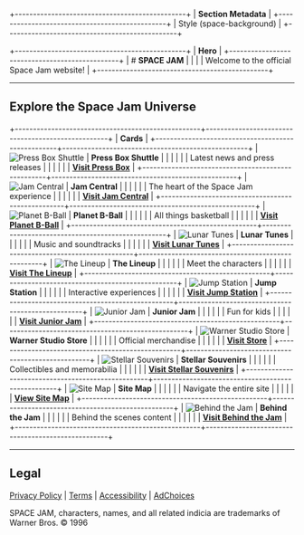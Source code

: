 +-----------------------------------------------+
| **Section Metadata**                          |
+-----------------------------------------------+
| Style (space-background)                      |
+-----------------------------------------------+

+-----------------------------------------------+
| **Hero**                                      |
+-----------------------------------------------+
| # **SPACE JAM**                               |
|                                               |
| Welcome to the official Space Jam website!    |
+-----------------------------------------------+

---

## Explore the Space Jam Universe

+---------------------------------------------------+---------------------------------------------------+
| **Cards**                                                                                             |
+---------------------------------------------------+---------------------------------------------------+
| ![Press Box Shuttle](https://placehold.co/200x200/ff0000/white?text=Press+Box) | **Press Box Shuttle**                             |
|                                                   |                                                   |
|                                                   | Latest news and press releases                    |
|                                                   |                                                   |
|                                                   | **[Visit Press Box](/cmp/pressbox/pressboxframes.html)** |
+---------------------------------------------------+---------------------------------------------------+
| ![Jam Central](https://placehold.co/200x200/8b00ff/white?text=Jam+Central)     | **Jam Central**                                   |
|                                                   |                                                   |
|                                                   | The heart of the Space Jam experience             |
|                                                   |                                                   |
|                                                   | **[Visit Jam Central](/cmp/jamcentral/jamcentralframes.html)** |
+---------------------------------------------------+---------------------------------------------------+
| ![Planet B-Ball](https://placehold.co/200x200/ff8c00/white?text=Planet+B-Ball) | **Planet B-Ball**                                 |
|                                                   |                                                   |
|                                                   | All things basketball                             |
|                                                   |                                                   |
|                                                   | **[Visit Planet B-Ball](/cmp/bball/bballframes.html)** |
+---------------------------------------------------+---------------------------------------------------+
| ![Lunar Tunes](https://placehold.co/200x200/0080ff/white?text=Lunar+Tunes)     | **Lunar Tunes**                                   |
|                                                   |                                                   |
|                                                   | Music and soundtracks                             |
|                                                   |                                                   |
|                                                   | **[Visit Lunar Tunes](/cmp/tunes/tunesframes.html)** |
+---------------------------------------------------+---------------------------------------------------+
| ![The Lineup](https://placehold.co/200x200/ff0080/white?text=The+Lineup)       | **The Lineup**                                    |
|                                                   |                                                   |
|                                                   | Meet the characters                               |
|                                                   |                                                   |
|                                                   | **[Visit The Lineup](/cmp/lineup/lineupframes.html)** |
+---------------------------------------------------+---------------------------------------------------+
| ![Jump Station](https://placehold.co/200x200/00ff00/white?text=Jump+Station)   | **Jump Station**                                  |
|                                                   |                                                   |
|                                                   | Interactive experiences                           |
|                                                   |                                                   |
|                                                   | **[Visit Jump Station](/cmp/jump/jumpframes.html)** |
+---------------------------------------------------+---------------------------------------------------+
| ![Junior Jam](https://placehold.co/200x200/80ff00/white?text=Junior+Jam)       | **Junior Jam**                                    |
|                                                   |                                                   |
|                                                   | Fun for kids                                      |
|                                                   |                                                   |
|                                                   | **[Visit Junior Jam](/cmp/junior/juniorframes.html)** |
+---------------------------------------------------+---------------------------------------------------+
| ![Warner Studio Store](https://placehold.co/200x200/ff8000/white?text=Store)   | **Warner Studio Store**                           |
|                                                   |                                                   |
|                                                   | Official merchandise                              |
|                                                   |                                                   |
|                                                   | **[Visit Store](https://shop.looneytunes.com/spacejam96?utm_source=SpaceJam1996&utm_medium=Website&utm_campaign=Theatrical2021)** |
+---------------------------------------------------+---------------------------------------------------+
| ![Stellar Souvenirs](https://placehold.co/200x200/00ffff/white?text=Souvenirs) | **Stellar Souvenirs**                             |
|                                                   |                                                   |
|                                                   | Collectibles and memorabilia                      |
|                                                   |                                                   |
|                                                   | **[Visit Stellar Souvenirs](/cmp/souvenirs/souvenirsframes.html)** |
+---------------------------------------------------+---------------------------------------------------+
| ![Site Map](https://placehold.co/200x200/ff6600/white?text=Site+Map)           | **Site Map**                                      |
|                                                   |                                                   |
|                                                   | Navigate the entire site                          |
|                                                   |                                                   |
|                                                   | **[View Site Map](/cmp/sitemap.html)**            |
+---------------------------------------------------+---------------------------------------------------+
| ![Behind the Jam](https://placehold.co/200x200/0066ff/white?text=Behind+Jam)   | **Behind the Jam**                                |
|                                                   |                                                   |
|                                                   | Behind the scenes content                         |
|                                                   |                                                   |
|                                                   | **[Visit Behind the Jam](/cmp/behind/behindframes.html)** |
+---------------------------------------------------+---------------------------------------------------+

---

## Legal

[Privacy Policy](https://policies.warnerbros.com/privacy/) | [Terms](http://policies.warnerbros.com/terms/en-us/) | [Accessibility](http://policies.warnerbros.com/terms/en-us/#accessibility) | [AdChoices](https://policies.warnerbros.com/privacy/en-us/#adchoices)

SPACE JAM, characters, names, and all related indicia are trademarks of Warner Bros. © 1996
